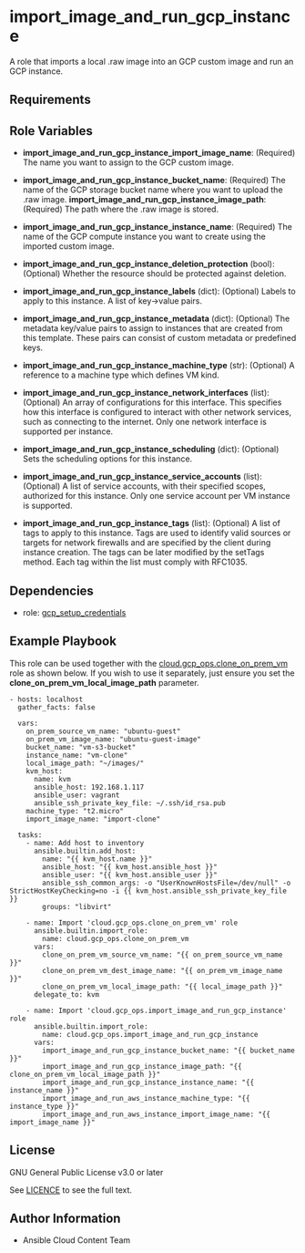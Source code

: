 import_image_and_run_gcp_instance
=================================

A role that imports a local .raw image into an GCP custom image and run an GCP instance.

Requirements
------------



Role Variables
--------------

* **import_image_and_run_gcp_instance_import_image_name**: (Required) The name you want to assign to the GCP custom image.
* **import_image_and_run_gcp_instance_bucket_name**: (Required) The name of the GCP storage bucket name where you want to upload the .raw image.
**import_image_and_run_gcp_instance_image_path**: (Required) The path where the .raw image is stored.
* **import_image_and_run_gcp_instance_instance_name**: (Required) The name of the GCP compute instance you want to create using the imported custom image.

* **import_image_and_run_gcp_instance_deletion_protection** (bool): (Optional) Whether the resource should be protected against deletion.
* **import_image_and_run_gcp_instance_labels** (dict): (Optional) Labels to apply to this instance. A list of key->value pairs.
* **import_image_and_run_gcp_instance_metadata** (dict): (Optional) The metadata key/value pairs to assign to instances that are created from this template. These pairs can consist of custom metadata or predefined keys.
* **import_image_and_run_gcp_instance_machine_type** (str): (Optional) A reference to a machine type which defines VM kind.
* **import_image_and_run_gcp_instance_network_interfaces** (list): (Optional) An array of configurations for this interface. This specifies how this interface is configured to interact with other network services, such as connecting to the internet. Only one network interface is supported per instance.
* **import_image_and_run_gcp_instance_scheduling** (dict): (Optional) Sets the scheduling options for this instance.
* **import_image_and_run_gcp_instance_service_accounts** (list): (Optional) A list of service accounts, with their specified scopes, authorized for this instance. Only one service account per VM instance is supported.
* **import_image_and_run_gcp_instance_tags** (list): (Optional) A list of tags to apply to this instance. Tags are used to identify valid sources or targets for network firewalls and are specified by the client during instance creation. The tags can be later modified by the setTags method. Each tag within the list must comply with RFC1035.

Dependencies
------------

- role: [gcp_setup_credentials](../gcp_setup_credentials/README.md)

Example Playbook
----------------
This role can be used together with the [cloud.gcp_ops.clone_on_prem_vm](../clone_on_prem_vm/README.md) role as shown below. If you wish to use it separately, just ensure you set the **clone_on_prem_vm_local_image_path** parameter.

    - hosts: localhost
      gather_facts: false

      vars:
        on_prem_source_vm_name: "ubuntu-guest"
        on_prem_vm_image_name: "ubuntu-guest-image"
        bucket_name: "vm-s3-bucket"
        instance_name: "vm-clone"
        local_image_path: "~/images/"
        kvm_host:
          name: kvm
          ansible_host: 192.168.1.117
          ansible_user: vagrant
          ansible_ssh_private_key_file: ~/.ssh/id_rsa.pub
        machine_type: "t2.micro"
        import_image_name: "import-clone"

      tasks:
        - name: Add host to inventory
          ansible.builtin.add_host:
            name: "{{ kvm_host.name }}"
            ansible_host: "{{ kvm_host.ansible_host }}"
            ansible_user: "{{ kvm_host.ansible_user }}"
            ansible_ssh_common_args: -o "UserKnownHostsFile=/dev/null" -o StrictHostKeyChecking=no -i {{ kvm_host.ansible_ssh_private_key_file }}
            groups: "libvirt"

        - name: Import 'cloud.gcp_ops.clone_on_prem_vm' role
          ansible.builtin.import_role:
            name: cloud.gcp_ops.clone_on_prem_vm
          vars:
            clone_on_prem_vm_source_vm_name: "{{ on_prem_source_vm_name }}"
            clone_on_prem_vm_dest_image_name: "{{ on_prem_vm_image_name }}"
            clone_on_prem_vm_local_image_path: "{{ local_image_path }}"
          delegate_to: kvm

        - name: Import 'cloud.gcp_ops.import_image_and_run_gcp_instance' role
          ansible.builtin.import_role:
            name: cloud.gcp_ops.import_image_and_run_gcp_instance
          vars:
            import_image_and_run_gcp_instance_bucket_name: "{{ bucket_name }}"
            import_image_and_run_gcp_instance_image_path: "{{ clone_on_prem_vm_local_image_path }}"
            import_image_and_run_gcp_instance_instance_name: "{{ instance_name }}"
            import_image_and_run_aws_instance_machine_type: "{{ instance_type }}"
            import_image_and_run_aws_instance_import_image_name: "{{ import_image_name }}"

License
-------

GNU General Public License v3.0 or later

See [LICENCE](https://github.com/ansible-collections/cloud.gcp_ops/blob/main/LICENSE) to see the full text.

Author Information
------------------

- Ansible Cloud Content Team
